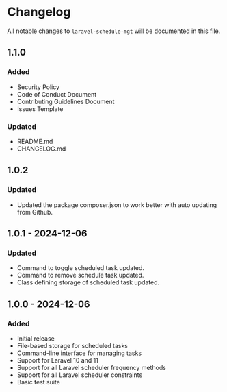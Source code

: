 # Changelog

All notable changes to `laravel-schedule-mgt` will be documented in this file.

## 1.1.0
### Added
- Security Policy
- Code of Conduct Document
- Contributing Guidelines Document
- Issues Template

### Updated
- README.md
- CHANGELOG.md

## 1.0.2

### Updated
- Updated the package composer.json to work better with auto updating from Github.

## 1.0.1 - 2024-12-06

### Updated
- Command to toggle scheduled task updated.
- Command to remove schedule task updated.
- Class defining storage of scheduled task updated.

## 1.0.0 - 2024-12-06

### Added
- Initial release
- File-based storage for scheduled tasks
- Command-line interface for managing tasks
- Support for Laravel 10 and 11
- Support for all Laravel scheduler frequency methods
- Support for all Laravel scheduler constraints
- Basic test suite
